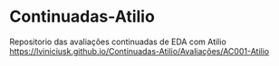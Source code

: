# Continuadas-Atilio
 Repositorio das avaliações continuadas de EDA com Atilio <br>
 https://lviniciusk.github.io/Continuadas-Atilio/Avaliações/AC001-Atilio
